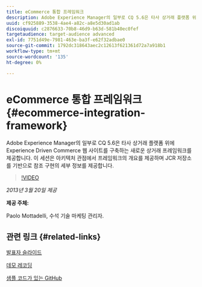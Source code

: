 ```yaml
---
title: eCommerce 통합 프레임워크
description: Adobe Experience Manager의 일부로 CQ 5.6은 타사 상거래 플랫폼 위에 Experience Driven Commerce 웹 사이트를 구축하는 새로운 상거래 프레임워크를 제공합니다. 이 세션은 아키텍처 관점에서 프레임워크의 개요를 제공하며 JCR 저장소를 기반으로 참조 구현에 대한 몇 가지 세부 정보를 제공합니다.
uuid: cf925889-3538-4ae4-a82c-a8e5d30ad1ab
discoiquuid: c2876633-70b8-46d9-b63d-581b40ec0fef
targetaudience: target-audience advanced
exl-id: 7751d49e-7981-463e-ba3f-e62f32adbae0
source-git-commit: 1792dc318643aec2c12613f621361d72a7a918b1
workflow-type: tm+mt
source-wordcount: '135'
ht-degree: 0%

---
```


# eCommerce 통합 프레임워크 {#ecommerce-integration-framework}

Adobe Experience Manager의 일부로 CQ 5.6은 타사 상거래 플랫폼 위에 Experience Driven Commerce 웹 사이트를 구축하는 새로운 상거래 프레임워크를 제공합니다. 이 세션은 아키텍처 관점에서 프레임워크의 개요를 제공하며 JCR 저장소를 기반으로 참조 구현의 세부 정보를 제공합니다.

>[!VIDEO](https://video.tv.adobe.com/v/19577/?quality=9)

*2013년 3월 20일 제공*

**제공 주체:**

Paolo Mottadelli, 수석 기술 마케팅 관리자.

## 관련 링크 {#related-links}

[발표자 슬라이드](https://www.slideshare.net/paolomoz/aem-cq-ecommerce-framework)

[데모 레코딩](https://vimeo.com/62251523)

[샘플 코드가 있는 GitHub](https://github.com/paolomoz/cq-commerce-impl-sample)

